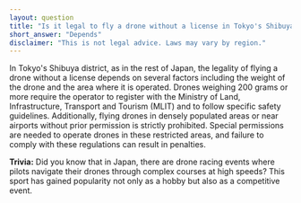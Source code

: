 ```yaml
---
layout: question
title: "Is it legal to fly a drone without a license in Tokyo's Shibuya district?"
short_answer: "Depends"
disclaimer: "This is not legal advice. Laws may vary by region."
---
```


In Tokyo's Shibuya district, as in the rest of Japan, the legality of flying a drone without a license depends on several factors including the weight of the drone and the area where it is operated. Drones weighing 200 grams or more require the operator to register with the Ministry of Land, Infrastructure, Transport and Tourism (MLIT) and to follow specific safety guidelines. Additionally, flying drones in densely populated areas or near airports without prior permission is strictly prohibited. Special permissions are needed to operate drones in these restricted areas, and failure to comply with these regulations can result in penalties.

**Trivia:** Did you know that in Japan, there are drone racing events where pilots navigate their drones through complex courses at high speeds? This sport has gained popularity not only as a hobby but also as a competitive event.
